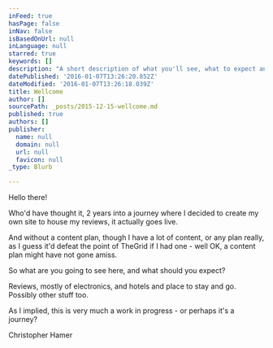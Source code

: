 ```yaml
---
inFeed: true
hasPage: false
inNav: false
isBasedOnUrl: null
inLanguage: null
starred: true
keywords: []
description: "A short description of what you'll see, what to expect and why."
datePublished: '2016-01-07T13:26:20.852Z'
dateModified: '2016-01-07T13:26:18.039Z'
title: Wellcome
author: []
sourcePath: _posts/2015-12-15-wellcome.md
published: true
authors: []
publisher:
  name: null
  domain: null
  url: null
  favicon: null
_type: Blurb

---
```

Hello there!

Who'd have thought it, 2 years into a journey where I decided to create my own site to house my reviews, it actually goes live.

And without a content plan, though I have a lot of content, or any plan really, as I guess it'd defeat the point of TheGrid if I had one - well OK, a content plan might have not gone amiss.

So what are you going to see here, and what should you expect? 

Reviews, mostly of electronics, and hotels and place to stay and go. Possibly other stuff too.

As I implied, this is very much a work in progress - or perhaps it's a journey? 

Christopher Hamer